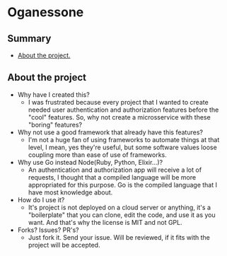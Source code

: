 # Oganessone

## Summary

- [About the project.](#about_the_project)

<div id="about_the_project"></div>

## About the project

- Why have I created this?
  - I was frustrated because every project that I wanted to create needed user authentication and authorization features before the "cool" features. So, why not create a microsservice with these "boring" features?
- Why not use a good framework that already have this features?
  - I'm not a huge fan of using frameworks to automate things at that level, I mean, yes they're useful, but some software values loose coupling more than ease of use of frameworks.
- Why use Go instead Node(Ruby, Python, Elixir...)?
  - An authentication and authorization app will receive a lot of requests, I thought that a compiled language will be more appropriated for this purpose. Go is the compiled language that I have most knowledge about.
- How do I use it?
  - It's project is not deployed on a cloud server or anything, it's a "boilerplate" that you can clone, edit the code, and use it as you want. And that's why the license is MIT and not GPL.
- Forks? Issues? PR's?
  - Just fork it. Send your issue. Will be reviewed, if it fits with the project will be accepted. 